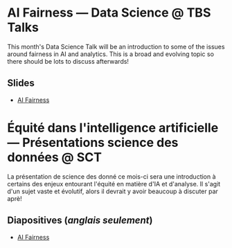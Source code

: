 # AI Fairness &mdash; Data Science @ TBS Talks
This month's Data Science Talk will be an introduction to some of the issues around fairness in AI and analytics. This is a broad and evolving topic so there should be lots to discuss afterwards!

## Slides

* [AI Fairness](AIFairness.pptx)

# &Eacute;quit&eacute; dans l'intelligence artificielle &mdash; Pr&eacute;sentations science des donn&eacute;es @ SCT
La pr&eacute;sentation de science des donn&eacute; ce mois-ci sera une introduction &agrave; certains des enjeux entourant l'&eacute;quit&eacute; en mati&egrave;re d'IA et d'analyse. Il s'agit d'un sujet vaste et &eacute;volutif, alors il devrait y avoir beaucoup &agrave; discuter par apr&egrave;!

## Diapositives (*anglais seulement*)

* [AI Fairness](AIFairness.pptx)
